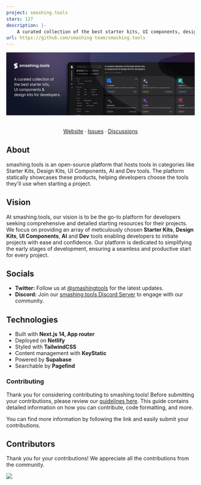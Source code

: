 ```yaml
---
project: smashing.tools
stars: 127
description: |-
    A curated collection of the best starter kits, UI components, design kits, AI & Dev tools.
url: https://github.com/smashing-team/smashing.tools
---
```


  <kbd>
    <a href="https://github.com/smashing-team/smashing.tools">
       <img src="https://raw.githubusercontent.com/smashing-team/smashing.tools/main/public/github-repo-promo.png" alt="Promo">
    </a>
  </kbd>
  <div>&nbsp;</div>

<p align="center">
    <a href="https://smashing.tools">Website</a>
    ·
    <a href="https://github.com/smashing-team/smashing.tools/issues">Issues</a>
    ·
    <a href="https://github.com/orgs/smashing-team/discussions">Discussions</a>
  </p>

## **About**

smashing.tools is an open-source platform that hosts tools in categories like Starter Kits, Design Kits, UI Components, AI and Dev tools. The platform statically showcases these products, helping developers choose the tools they'll use when starting a project.

## **Vision**

At smashing.tools, our vision is to be the go-to platform for developers seeking comprehensive and detailed starting resources for their projects. We focus on providing an array of meticulously chosen **Starter Kits**, **Design Kits**, **UI Components**, **AI** and **Dev** tools enabling developers to initiate projects with ease and confidence. Our platform is dedicated to simplifying the early stages of development, ensuring a seamless and productive start for every project.

## Socials

- **Twitter:** Follow us at [@smashingtools](https://twitter.com/smashingtools) for the latest updates.
- **Discord:** Join our [smashing.tools Discord Server](https://discord.gg/8ugeaKPrsU) to engage with our community.

## **Technologies**

- Built with **Next.js 14, App router**
- Deployed on **Netlify**
- Styled with **TailwindCSS**
- Content management with **KeyStatic**
- Powered by **Supabase**
- Searchable by **Pagefind**

### **Contributing**

Thank you for considering contributing to smashing.tools! Before submitting your contributions, please review our [guidelines here](https://github.com/smashing-team/smashing.tools/blob/main/CONTRIBUTING.md). This guide contains detailed information on how you can contribute, code formatting, and more.

You can find more information by following the link and easily submit your contributions.

## Contributors

Thank you for your contributions! We appreciate all the contributions from the community.

<a href="https://github.com/smashing-team/smashing.tools/graphs/contributors">
  <img src="https://contrib.rocks/image?repo=smashing-team/smashing.tools" />
</a>

